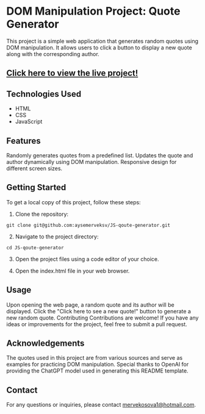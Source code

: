 # DOM Manipulation Project: Quote Generator
This project is a simple web application that generates random quotes using DOM manipulation. It allows users to click a button to display a new quote along with the corresponding author.

##  [Click here to view the live project!](https://aysemerveksv.github.io/JS-qoute-generator/)


## Technologies Used
- HTML
- CSS
- JavaScript

## Features
Randomly generates quotes from a predefined list.
Updates the quote and author dynamically using DOM manipulation.
Responsive design for different screen sizes.

## Getting Started
To get a local copy of this project, follow these steps:

1. Clone the repository:

```git clone git@github.com:aysemerveksv/JS-qoute-generator.git```

2. Navigate to the project directory:

```cd JS-qoute-generator```

3. Open the project files using a code editor of your choice.

4. Open the index.html file in your web browser.

## Usage
Upon opening the web page, a random quote and its author will be displayed.
Click the "Click here to see a new quote!" button to generate a new random quote.
Contributing
Contributions are welcome! If you have any ideas or improvements for the project, feel free to submit a pull request.


## Acknowledgements
The quotes used in this project are from various sources and serve as examples for practicing DOM manipulation.
Special thanks to OpenAI for providing the ChatGPT model used in generating this README template.

## Contact

For any questions or inquiries, please contact mervekosova1@hotmail.com.






